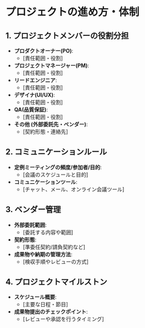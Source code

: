 # プロジェクトの進め方・体制

## 1. プロジェクトメンバーの役割分担
- **プロダクトオーナー(PO)**:
  - [責任範囲・役割]
- **プロジェクトマネージャー(PM)**:
  - [責任範囲・役割]
- **リードエンジニア**:
  - [責任範囲・役割]
- **デザイナ(UI/UX)**:
  - [責任範囲・役割]
- **QA(品質保証)**:
  - [責任範囲・役割]
- **その他 (外部委託先・ベンダー)**:
  - [契約形態・連絡先]

## 2. コミュニケーションルール
- **定例ミーティングの頻度/参加者/目的**:
  - [会議のスケジュールと目的]
- **コミュニケーションツール**:
  - [チャット、メール、オンライン会議ツール]

## 3. ベンダー管理
- **外部委託範囲**:
  - [委託する内容や範囲]
- **契約形態**:
  - [準委任契約/請負契約など]
- **成果物や納期の管理方法**:
  - [検収手順やレビューの方式]

## 4. プロジェクトマイルストン
- **スケジュール概要**:
  - [主要な日程・節目]
- **成果物提出のチェックポイント**:
  - [レビューや承認を行うタイミング]